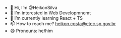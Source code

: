 - 👋 Hi, I’m @HeikonSilva
- 👀 I’m interested in Web Developmnemt 
- 🌱 I’m currently learning React + TS
- 📫 How to reach me? heikon.costa@etec.sp.gov.br
- 😄 Pronouns: he/him

<!---
HeikonSilva/HeikonSilva is a ✨ special ✨ repository because its `README.md` (this file) appears on your GitHub profile.
You can click the Preview link to take a look at your changes.
--->
